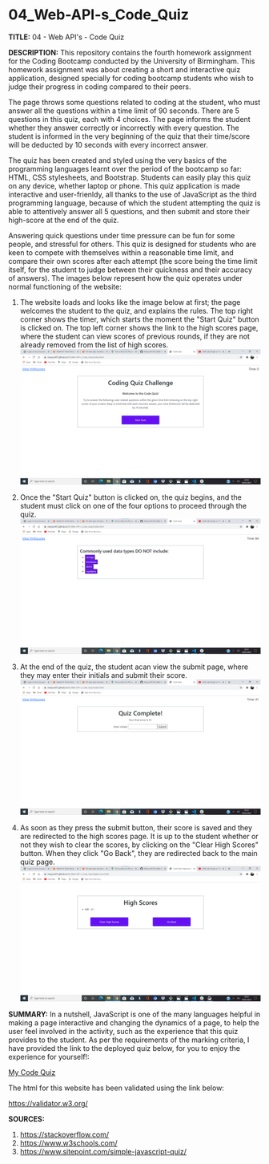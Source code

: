 # 04_Web-API-s_Code_Quiz

<b>TITLE:</b> 04 - Web API's - Code Quiz

<b>DESCRIPTION:</b>
This repository contains the fourth homework assignment for the Coding Bootcamp conducted by the University of Birmingham. This homework assignment was about creating a short and interactive quiz application, designed specially for coding bootcamp students who wish to judge their progress in coding compared to their peers.

The page throws some questions related to coding at the student, who must answer all the questions within a time limit of 90 seconds. There are 5 questions in this quiz, each with 4 choices. The page informs the student whether they answer correctly or incorrectly with every question. The student is informed in the very beginning of the quiz that their time/score will be deducted by 10 seconds with every incorrect answer.

The quiz has been created and styled using the very basics of the programming languages learnt over the period of the bootcamp so far: HTML, CSS stylesheets, and Bootstrap. Students can easily play this quiz on any device, whether laptop or phone. This quiz application is made interactive and user-frienldy, all thanks to the use of JavaScript as the third programming language, because of which the student attempting the quiz is able to attentively answer all 5 questions, and then submit and store their high-score at the end of the quiz.

Answering quick questions under time pressure can be fun for some people, and stressful for others. This quiz is designed for students who are keen to compete with themselves within a reasonable time limit, and compare their own scores after each attempt (the score being the time limit itself, for the student to judge between their quickness and their accuracy of answers). The images below represent how the quiz operates under normal functioning of the website:

1. The website loads and looks like the image below at first; the page welcomes the student to the quiz, and explains the rules. The top right corner shows the timer, which starts the moment the "Start Quiz" button is clicked on. The top left corner shows the link to the high scores page, where the student can view scores of previous rounds, if they are not already removed from the list of high scores.
![alt text](Assets/Annotation%202021-01-10%20203115.png?raw=true)

2. Once the "Start Quiz" button is clicked on, the quiz begins, and the student must click on one of the four options to proceed through the quiz.
![alt text](Assets/Annotation%202021-01-10%20203205.png?raw=true)

3. At the end of the quiz, the student acan view the submit page, where they may enter their initials and submit their score.
![alt text](Assets/Annotation%202021-01-10%20203250.png?raw=true)

4. As soon as they press the submit button, their score is saved and they are redirected to the high scores page. It is up to the student whether or not they wish to clear the scores, by clicking on the "Clear High Scores" button. When they click "Go Back", they are redirected back to the main quiz page.
![alt text](Assets/Annotation%202021-01-10%20203329.png?raw=true)


<b>SUMMARY:</b>
In a nutshell, JavaScript is one of the many languages helpful in making a page interactive and changing the dynamics of a page, to help the user feel involved in the activity, such as the experience that this quiz provides to the student. As per the requirements of the marking criteria, I have provided the link to the deployed quiz below, for you to enjoy the experience for yourself!:

<a href="https://maryum97.github.io/04_Web-API-s_Code_Quiz/" target="_blank">My Code Quiz</a>

The html for this website has been validated using the link below:

<a href="https://validator.w3.org/nu/?showsource=yes&showoutline=yes&showimagereport=yes&useragent=Validator.nu%2FLV+http%3A%2F%2Fvalidator.w3.org%2Fservices&acceptlanguage=&doc=https%3A%2F%2Fmaryum97.github.io%2F04_Web-API-s_Code_Quiz%2F" target="_blank">https://validator.w3.org/</a>

<b>SOURCES:</b>
1. <a href="https://stackoverflow.com/" target="_blank">https://stackoverflow.com/</a>
2. <a href="https://www.w3schools.com/" target="_blank">https://www.w3schools.com/</a>
3. <a href="https://www.sitepoint.com/simple-javascript-quiz/" target="_blank">https://www.sitepoint.com/simple-javascript-quiz/</a>